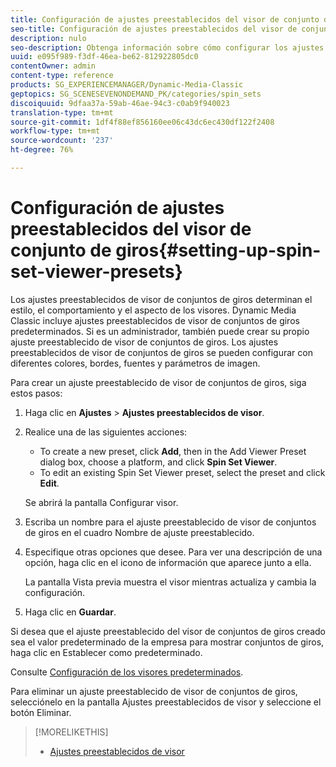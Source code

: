 ```yaml
---
title: Configuración de ajustes preestablecidos del visor de conjunto de giros
seo-title: Configuración de ajustes preestablecidos del visor de conjunto de giros
description: nulo
seo-description: Obtenga información sobre cómo configurar los ajustes preestablecidos de visor de conjuntos de giros.
uuid: e095f989-f3df-46ea-be62-812922805dc0
contentOwner: admin
content-type: reference
products: SG_EXPERIENCEMANAGER/Dynamic-Media-Classic
geptopics: SG_SCENESEVENONDEMAND_PK/categories/spin_sets
discoiquuid: 9dfaa37a-59ab-46ae-94c3-c0ab9f940023
translation-type: tm+mt
source-git-commit: 1df4f88ef856160ee06c43dc6ec430df122f2408
workflow-type: tm+mt
source-wordcount: '237'
ht-degree: 76%

---
```



# Configuración de ajustes preestablecidos del visor de conjunto de giros{#setting-up-spin-set-viewer-presets}

Los ajustes preestablecidos de visor de conjuntos de giros determinan el estilo, el comportamiento y el aspecto de los visores. Dynamic Media Classic incluye ajustes preestablecidos de visor de conjuntos de giros predeterminados. Si es un administrador, también puede crear su propio ajuste preestablecido de visor de conjuntos de giros. Los ajustes preestablecidos de visor de conjuntos de giros se pueden configurar con diferentes colores, bordes, fuentes y parámetros de imagen.

Para crear un ajuste preestablecido de visor de conjuntos de giros, siga estos pasos:

1. Haga clic en **Ajustes** > **Ajustes preestablecidos de visor**.
1. Realice una de las siguientes acciones:

   * To create a new preset, click **Add**, then in the Add Viewer Preset dialog box, choose a platform, and click **Spin Set Viewer**.
   * To edit an existing Spin Set Viewer preset, select the preset and click **Edit**.

   Se abrirá la pantalla Configurar visor.

1. Escriba un nombre para el ajuste preestablecido de visor de conjuntos de giros en el cuadro Nombre de ajuste preestablecido.
1. Especifique otras opciones que desee. Para ver una descripción de una opción, haga clic en el icono de información  que aparece junto a ella.

   La pantalla Vista previa muestra el visor mientras actualiza y cambia la configuración.

1. Haga clic en **Guardar**.

Si desea que el ajuste preestablecido del visor de conjuntos de giros creado sea el valor predeterminado de la empresa para mostrar conjuntos de giros, haga clic en Establecer como predeterminado.

Consulte [Configuración de los visores predeterminados](application-setup.md#configuring_default_viewers).

Para eliminar un ajuste preestablecido de visor de conjuntos de giros, selecciónelo en la pantalla Ajustes preestablecidos de visor y seleccione el botón Eliminar.

>[!MORELIKETHIS]
>
>* [Ajustes preestablecidos de visor](application-setup.md#viewer_presets)


